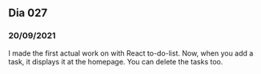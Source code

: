 ## Dia 027

### 20/09/2021

I made the first actual work on with React to-do-list. Now, when you add a task, it displays it at the homepage. You can delete the tasks too.